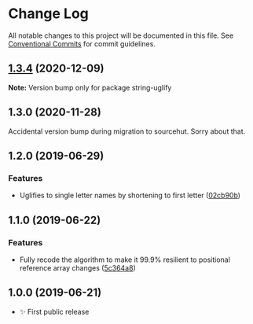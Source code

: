 # Change Log

All notable changes to this project will be documented in this file.
See [Conventional Commits](https://conventionalcommits.org) for commit guidelines.

## [1.3.4](https://git.sr.ht/~royston/codsen/compare/string-uglify@1.3.3...string-uglify@1.3.4) (2020-12-09)

**Note:** Version bump only for package string-uglify





## 1.3.0 (2020-11-28)

Accidental version bump during migration to sourcehut. Sorry about that.

## 1.2.0 (2019-06-29)

### Features

- Uglifies to single letter names by shortening to first letter ([02cb90b](https://gitlab.com/codsen/codsen/commit/02cb90b))

## 1.1.0 (2019-06-22)

### Features

- Fully recode the algorithm to make it 99.9% resilient to positional reference array changes ([5c364a8](https://gitlab.com/codsen/codsen/commit/5c364a8))

## 1.0.0 (2019-06-21)

- ✨ First public release
